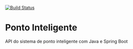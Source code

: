 [![Build Status](https://travis-ci.org/WANeves/ponto-inteligente-api.svg?branch=master)](https://travis-ci.org/WANeves/ponto-inteligente-api)
# Ponto Inteligente
API do sistema de ponto inteligente com Java e Spring Boot